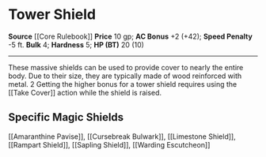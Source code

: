 ﻿---
ac: '2'
bulk: '4'
hardness: '5'
hp: 20 (10)
id: '4'
item_category: Shields
item_subcategory: Base Shields
level: '0'
name: Tower Shield
price: 10 gp
rarity: Common
source: '[[DATABASE/source/Core Rulebook|Core Rulebook]]'
speed_penalty: -5 ft.
trait: null
type: Shield

---
# Tower Shield

**Source** [[Core Rulebook]] 
**Price** 10 gp; **AC Bonus** +2 (+42); **Speed Penalty** -5 ft.
**Bulk** 4; **Hardness** 5; **HP (BT)** 20 (10)

---
These massive shields can be used to provide cover to nearly the entire body. Due to their size, they are typically made of wood reinforced with metal.
2 Getting the higher bonus for a tower shield requires using the [[Take Cover]] action while the shield is raised.

## Specific Magic Shields

[[Amaranthine Pavise]], [[Cursebreak Bulwark]], [[Limestone Shield]], [[Rampart Shield]], [[Sapling Shield]], [[Warding Escutcheon]]
